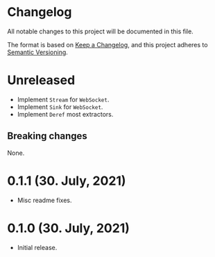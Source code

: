 # Changelog

All notable changes to this project will be documented in this file.

The format is based on [Keep a Changelog](https://keepachangelog.com/en/1.0.0/),
and this project adheres to [Semantic Versioning](https://semver.org/spec/v2.0.0.html).

# Unreleased

- Implement `Stream` for `WebSocket`.
- Implement `Sink` for `WebSocket`.
- Implement `Deref` most extractors.

## Breaking changes

None.

# 0.1.1 (30. July, 2021)

- Misc readme fixes.

# 0.1.0 (30. July, 2021)

- Initial release.
